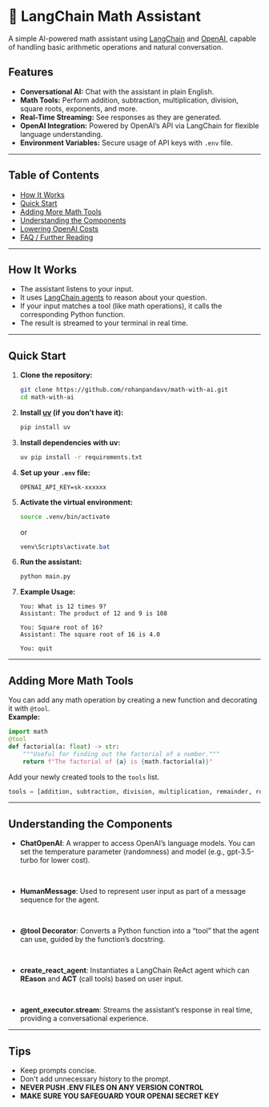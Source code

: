 # 🧮 LangChain Math Assistant

A simple AI-powered math assistant using [LangChain](https://python.langchain.com/) and [OpenAI](https://openai.com/), capable of handling basic arithmetic operations and natural conversation.

## Features

- **Conversational AI:** Chat with the assistant in plain English.
- **Math Tools:** Perform addition, subtraction, multiplication, division, square roots, exponents, and more.
- **Real-Time Streaming:** See responses as they are generated.
- **OpenAI Integration:** Powered by OpenAI’s API via LangChain for flexible language understanding.
- **Environment Variables:** Secure usage of API keys with `.env` file.

---

## Table of Contents

- [How It Works](#how-it-works)
- [Quick Start](#quick-start)
- [Adding More Math Tools](#adding-more-math-tools)
- [Understanding the Components](#understanding-the-components)
- [Lowering OpenAI Costs](#lowering-openai-costs)
- [FAQ / Further Reading](#faq--further-reading)

---

## How It Works

- The assistant listens to your input.
- It uses [LangChain agents](https://python.langchain.com/docs/modules/agents/) to reason about your question.
- If your input matches a tool (like math operations), it calls the corresponding Python function.
- The result is streamed to your terminal in real time.

---

## Quick Start

1. **Clone the repository:**
    ```bash
    git clone https://github.com/rohanpandavv/math-with-ai.git
    cd math-with-ai
    ```

2. **Install [uv](https://github.com/astral-sh/uv) (if you don’t have it):**
    ```bash
    pip install uv
    ```

3. **Install dependencies with uv:**
    ```bash
    uv pip install -r requirements.txt
    ```

4. **Set up your `.env` file:**
    ```
    OPENAI_API_KEY=sk-xxxxxx
    ```

5. **Activate the virtual environment:**
    ```bash
    source .venv/bin/activate  
    ```
    or
    ```powershell
    venv\Scripts\activate.bat
    ```

6. **Run the assistant:**
    ```bash
    python main.py
    ```

7. **Example Usage:**
    ```
    You: What is 12 times 9?
    Assistant: The product of 12 and 9 is 108

    You: Square root of 16?
    Assistant: The square root of 16 is 4.0

    You: quit
    ```

---

## Adding More Math Tools

You can add any math operation by creating a new function and decorating it with `@tool`.  
**Example:**

```python
import math
@tool
def factorial(a: float) -> str:
    """Useful for finding out the factorial of a number."""
    return f"The factorial of {a} is {math.factorial(a)}"
```

Add your newly created tools to the `tools` list.

```python
tools = [addition, subtraction, division, multiplication, remainder, root, factorial]
```
---
## Understanding the Components
- **ChatOpenAI**:
A wrapper to access OpenAI’s language models. You can set the temperature parameter (randomness) and model (e.g., gpt-3.5-turbo for lower cost).
<br>

- **HumanMessage**:
Used to represent user input as part of a message sequence for the agent.
<br>


- **@tool Decorator**:
Converts a Python function into a “tool” that the agent can use, guided by the function’s docstring.
<br>


- **create_react_agent**:
Instantiates a LangChain ReAct agent which can **REason** and **ACT** (call tools) based on user input.
<br>


- **agent_executor.stream**:
Streams the assistant’s response in real time, providing a conversational experience.
---

## Tips

- Keep prompts concise.
- Don't add unnecessary history to the prompt.
- **NEVER PUSH .ENV FILES ON ANY VERSION CONTROL**
- **MAKE SURE YOU SAFEGUARD YOUR OPENAI SECRET KEY**
